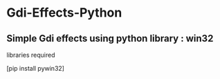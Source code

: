 # Gdi-Effects-Python
Simple Gdi effects using python library : win32
-----------------------------------------------

libraries required

[pip install pywin32]
